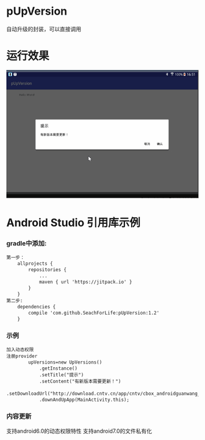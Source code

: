 
# pUpVersion
自动升级的封装，可以直接调用

# 运行效果
![image](https://github.com/SeachForLife/pUpVersion/raw/master/ScreenGif/pUpVersion.gif)</br>

# Android Studio 引用库示例
### gradle中添加:
    第一步：
	    allprojects {
		    repositories {
			    ...
			    maven { url 'https://jitpack.io' }
		    }
	    }
    第二步:
 	    dependencies {
		    compile 'com.github.SeachForLife:pUpVersion:1.2'
	    }


### 示例
	加入动态权限
	注册provider
	        upVersions=new UpVersions()
                .getInstance()
                .setTitle("提示")
                .setContent("有新版本需要更新！")
                .setDownloadUrl("http://download.cntv.cn/app/cntv/cbox_androidguanwang_v6.1.70.apk")
                .downAndUpApp(MainActivity.this);

### 内容更新
支持android6.0的动态权限特性
支持android7.0的文件私有化
